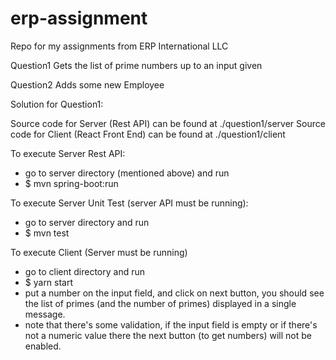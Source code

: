 # erp-assignment
Repo for my assignments from ERP International LLC

Question1
Gets the list of prime numbers up to an input given

Question2
Adds some new Employee

Solution for Question1:

Source code for Server (Rest API) can be found at ./question1/server
Source code for Client (React Front End) can be found at ./question1/client

To execute Server Rest API:
- go to server directory (mentioned above) and run
- $ mvn spring-boot:run

To execute Server Unit Test (server API must be running):
- go to server directory and run
- $ mvn test

To execute Client (Server must be running)
- go to client directory and run
- $ yarn start
- put a number on the input field, and click on next button, you should see the list of primes (and the number of primes) displayed in a single message.
- note that there's some validation, if the input field is empty or if there's not a numeric value there the next button (to get numbers) will not be enabled.
